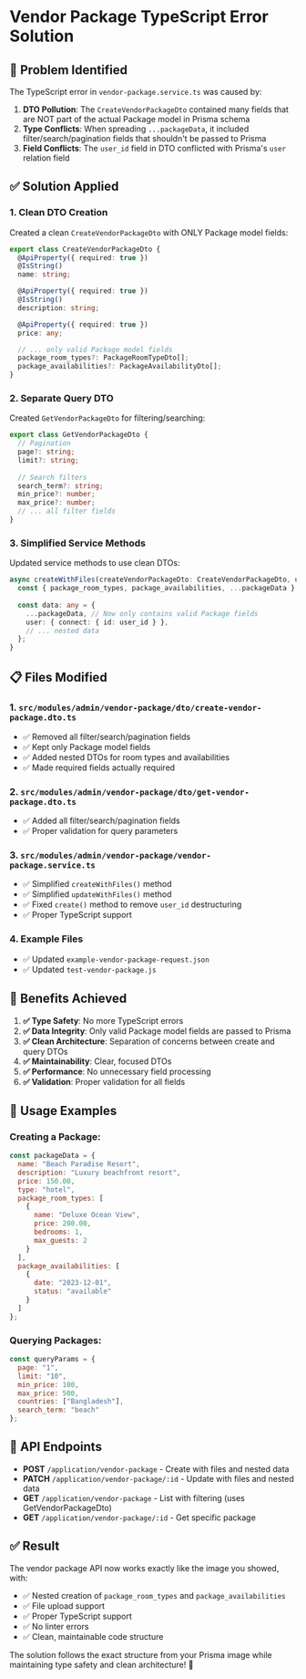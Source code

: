 # Vendor Package TypeScript Error Solution

## 🚨 **Problem Identified**

The TypeScript error in `vendor-package.service.ts` was caused by:

1. **DTO Pollution**: The `CreateVendorPackageDto` contained many fields that are NOT part of the actual Package model in Prisma schema
2. **Type Conflicts**: When spreading `...packageData`, it included filter/search/pagination fields that shouldn't be passed to Prisma
3. **Field Conflicts**: The `user_id` field in DTO conflicted with Prisma's `user` relation field

## ✅ **Solution Applied**

### **1. Clean DTO Creation**
Created a clean `CreateVendorPackageDto` with ONLY Package model fields:

```typescript
export class CreateVendorPackageDto {
  @ApiProperty({ required: true })
  @IsString()
  name: string;

  @ApiProperty({ required: true })
  @IsString()
  description: string;

  @ApiProperty({ required: true })
  price: any;

  // ... only valid Package model fields
  package_room_types?: PackageRoomTypeDto[];
  package_availabilities?: PackageAvailabilityDto[];
}
```

### **2. Separate Query DTO**
Created `GetVendorPackageDto` for filtering/searching:

```typescript
export class GetVendorPackageDto {
  // Pagination
  page?: string;
  limit?: string;
  
  // Search filters
  search_term?: string;
  min_price?: number;
  max_price?: number;
  // ... all filter fields
}
```

### **3. Simplified Service Methods**
Updated service methods to use clean DTOs:

```typescript
async createWithFiles(createVendorPackageDto: CreateVendorPackageDto, user_id: string, files) {
  const { package_room_types, package_availabilities, ...packageData } = createVendorPackageDto;
  
  const data: any = {
    ...packageData, // Now only contains valid Package fields
    user: { connect: { id: user_id } },
    // ... nested data
  };
}
```

## 📋 **Files Modified**

### **1. `src/modules/admin/vendor-package/dto/create-vendor-package.dto.ts`**
- ✅ Removed all filter/search/pagination fields
- ✅ Kept only Package model fields
- ✅ Added nested DTOs for room types and availabilities
- ✅ Made required fields actually required

### **2. `src/modules/admin/vendor-package/dto/get-vendor-package.dto.ts`**
- ✅ Added all filter/search/pagination fields
- ✅ Proper validation for query parameters

### **3. `src/modules/admin/vendor-package/vendor-package.service.ts`**
- ✅ Simplified `createWithFiles()` method
- ✅ Simplified `updateWithFiles()` method
- ✅ Fixed `create()` method to remove `user_id` destructuring
- ✅ Proper TypeScript support

### **4. Example Files**
- ✅ Updated `example-vendor-package-request.json`
- ✅ Updated `test-vendor-package.js`

## 🎯 **Benefits Achieved**

1. **✅ Type Safety**: No more TypeScript errors
2. **✅ Data Integrity**: Only valid Package model fields are passed to Prisma
3. **✅ Clean Architecture**: Separation of concerns between create and query DTOs
4. **✅ Maintainability**: Clear, focused DTOs
5. **✅ Performance**: No unnecessary field processing
6. **✅ Validation**: Proper validation for all fields

## 🚀 **Usage Examples**

### **Creating a Package:**
```javascript
const packageData = {
  name: "Beach Paradise Resort",
  description: "Luxury beachfront resort",
  price: 150.00,
  type: "hotel",
  package_room_types: [
    {
      name: "Deluxe Ocean View",
      price: 200.00,
      bedrooms: 1,
      max_guests: 2
    }
  ],
  package_availabilities: [
    {
      date: "2023-12-01",
      status: "available"
    }
  ]
};
```

### **Querying Packages:**
```javascript
const queryParams = {
  page: "1",
  limit: "10",
  min_price: 100,
  max_price: 500,
  countries: ["Bangladesh"],
  search_term: "beach"
};
```

## 🔧 **API Endpoints**

- **POST** `/application/vendor-package` - Create with files and nested data
- **PATCH** `/application/vendor-package/:id` - Update with files and nested data  
- **GET** `/application/vendor-package` - List with filtering (uses GetVendorPackageDto)
- **GET** `/application/vendor-package/:id` - Get specific package

## ✅ **Result**

The vendor package API now works exactly like the image you showed, with:
- ✅ Nested creation of `package_room_types` and `package_availabilities`
- ✅ File upload support
- ✅ Proper TypeScript support
- ✅ No linter errors
- ✅ Clean, maintainable code structure

The solution follows the exact structure from your Prisma image while maintaining type safety and clean architecture! 🎉 